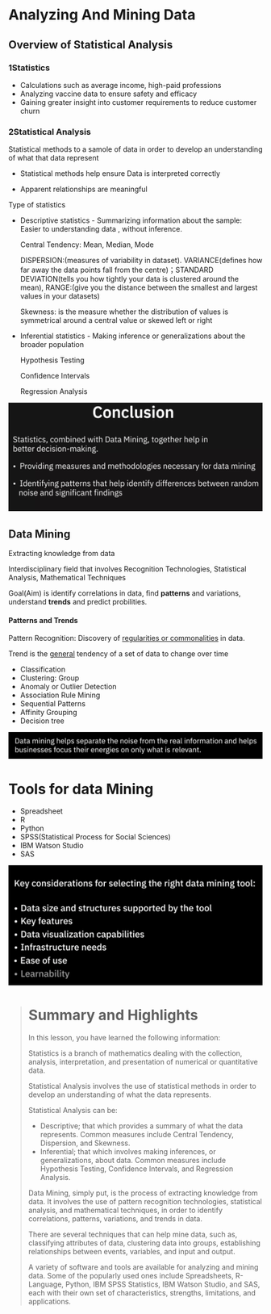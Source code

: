 # Analyzing And Mining Data

## Overview of Statistical Analysis

### 1Statistics

- Calculations such as average income, high-paid professions
- Analyzing vaccine data to ensure safety and efficacy
- Gaining greater insight into customer requirements to reduce customer churn
### 2Statistical Analysis
Statistical methods to a samole of data in order to develop an understanding of what that data represent

- Statistical methods help ensure Data is interpreted correctly

- Apparent relationships are meaningful

Type of statistics
- Descriptive statistics - Summarizing information about the sample: Easier to  understanding data , without inference.

  Central Tendency: Mean, Median, Mode

  DISPERSION:(measures of variability in dataset). VARIANCE(defines how far away the data points fall from the centre)；STANDARD DEVIATION(tells you how tightly your data is clustered around the mean), RANGE:(give you the distance between the smallest and largest values in your datasets)

  Skewness: is the measure whether the distribution of values is symmetrical around a central value or skewed left or right

- Inferential statistics - Making inference or generalizations about the broader population

  Hypothesis Testing

  Confidence Intervals

  Regression Analysis

![image-20230224113915207](./photo/image-20230224113915207.png)



## Data Mining 

Extracting knowledge from data

Interdisciplinary field that involves Recognition Technologies, Statistical Analysis, Mathematical Techniques

Goal(Aim) is identify correlations in data, find **patterns** and variations, understand **trends** and predict probilities.

#### Patterns and Trends

Pattern Recognition: Discovery of <u>regularities or commonalities</u> in data.

Trend is the <u>general</u> tendency of a set of data to change over time

- Classification
- Clustering: Group
- Anomaly or Outlier Detection
- Association Rule Mining
- Sequential Patterns
- Affinity Grouping
- Decision tree

![image-20230224123053679](./photo/image-20230224123053679.png)

  

# Tools for data Mining

- Spreadsheet
- R
- Python
- SPSS(Statistical Process for Social Sciences)
- IBM Watson Studio
- SAS

![image-20230224124007376](./photo/image-20230224124007376.png)



> # Summary and Highlights
>
> In this lesson, you have learned the following information: 
>
> Statistics is a branch of mathematics dealing with the collection, analysis, interpretation, and presentation of numerical or quantitative data. 
>
> Statistical Analysis involves the use of statistical methods in order to develop an understanding of what the data represents. 
>
> Statistical Analysis can be:
>
> - Descriptive; that which provides a summary of what the data represents. Common measures include Central Tendency, Dispersion, and Skewness.
> - Inferential; that which involves making inferences, or generalizations, about data. Common measures include Hypothesis Testing, Confidence Intervals, and Regression Analysis.
>
> Data Mining, simply put, is the process of extracting knowledge from data. It involves the use of pattern recognition technologies, statistical analysis, and mathematical techniques, in order to identify correlations, patterns, variations, and trends in data. 
>
> There are several techniques that can help mine data, such as, classifying attributes of data, clustering data into groups, establishing relationships between events, variables, and input and output. 
>
> A variety of software and tools are available for analyzing and mining data. Some of the popularly used ones include Spreadsheets, R-Language, Python, IBM SPSS Statistics, IBM Watson Studio, and SAS, each with their own set of characteristics, strengths, limitations, and applications. 





